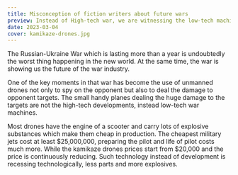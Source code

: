 ```yaml
---
title: Misconception of fiction writers about future wars
preview: Instead of High-tech war, we are witnessing the low-tech machines
date: 2023-03-04
cover: kamikaze-drones.jpg
---
```

The Russian-Ukraine War which is lasting more than a year is undoubtedly the worst thing happening in the new world. At the same time, the war is showing us the future of the war industry.

One of the key moments in that war has become the use of unmanned drones not only to spy on the opponent but also to deal the damage to opponent targets. The small handy planes dealing the huge damage to the targets are not the high-tech developments, instead low-tech war machines. 

Most drones have the engine of a scooter and carry lots of explosive substances which make them cheap in production. The cheapest military jets cost at least $25,000,000, preparing the pilot and life of pilot costs much more.  While the kamikaze drones prices start from $20,000 and the price is continuously reducing. Such technology instead of development is recessing technologically, less parts and more explosives. 
